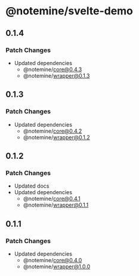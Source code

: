 # @notemine/svelte-demo

## 0.1.4

### Patch Changes

- Updated dependencies
  - @notemine/core@0.4.3
  - @notemine/wrapper@0.1.3

## 0.1.3

### Patch Changes

- Updated dependencies
  - @notemine/core@0.4.2
  - @notemine/wrapper@0.1.2

## 0.1.2

### Patch Changes

- Updated docs
- Updated dependencies
  - @notemine/core@0.4.1
  - @notemine/wrapper@0.1.1

## 0.1.1

### Patch Changes

- Updated dependencies
  - @notemine/core@0.4.0
  - @notemine/wrapper@1.0.0
